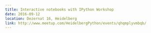 ```yaml
---
title: Interactive notebooks with IPython Workshop
date: 2016-09-12
location: Dezernat 16, Heidelberg
link: http://www.meetup.com/HeidelbergPython/events/qhqmplyvmbqb/
---
```

